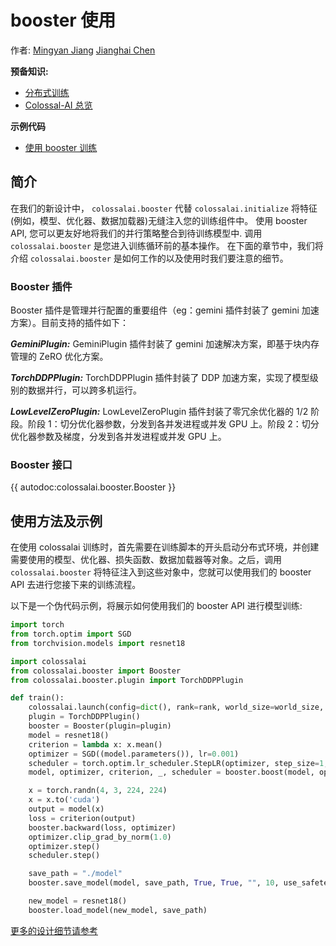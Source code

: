 # booster 使用

作者: [Mingyan Jiang](https://github.com/jiangmingyan) [Jianghai Chen](https://github.com/CjhHa1)

**预备知识:**

- [分布式训练](../concepts/distributed_training.md)
- [Colossal-AI 总览](../concepts/colossalai_overview.md)

**示例代码**

<!-- update this url-->

- [使用 booster 训练](https://github.com/hpcaitech/ColossalAI/blob/main/examples/tutorial/new_api/cifar_resnet/README.md)

## 简介

在我们的新设计中， `colossalai.booster` 代替 `colossalai.initialize` 将特征(例如，模型、优化器、数据加载器)无缝注入您的训练组件中。 使用 booster API, 您可以更友好地将我们的并行策略整合到待训练模型中. 调用 `colossalai.booster` 是您进入训练循环前的基本操作。
在下面的章节中，我们将介绍 `colossalai.booster` 是如何工作的以及使用时我们要注意的细节。

### Booster 插件

Booster 插件是管理并行配置的重要组件（eg：gemini 插件封装了 gemini 加速方案）。目前支持的插件如下：

**_GeminiPlugin:_** GeminiPlugin 插件封装了 gemini 加速解决方案，即基于块内存管理的 ZeRO 优化方案。

**_TorchDDPPlugin:_** TorchDDPPlugin 插件封装了 DDP 加速方案，实现了模型级别的数据并行，可以跨多机运行。

**_LowLevelZeroPlugin:_** LowLevelZeroPlugin 插件封装了零冗余优化器的 1/2 阶段。阶段 1：切分优化器参数，分发到各并发进程或并发 GPU 上。阶段 2：切分优化器参数及梯度，分发到各并发进程或并发 GPU 上。

### Booster 接口

<!--TODO: update autodoc -->

{{ autodoc:colossalai.booster.Booster }}

## 使用方法及示例

在使用 colossalai 训练时，首先需要在训练脚本的开头启动分布式环境，并创建需要使用的模型、优化器、损失函数、数据加载器等对象。之后，调用`colossalai.booster` 将特征注入到这些对象中，您就可以使用我们的 booster API 去进行您接下来的训练流程。

以下是一个伪代码示例，将展示如何使用我们的 booster API 进行模型训练:

```python
import torch
from torch.optim import SGD
from torchvision.models import resnet18

import colossalai
from colossalai.booster import Booster
from colossalai.booster.plugin import TorchDDPPlugin

def train():
    colossalai.launch(config=dict(), rank=rank, world_size=world_size, port=port, host='localhost')
    plugin = TorchDDPPlugin()
    booster = Booster(plugin=plugin)
    model = resnet18()
    criterion = lambda x: x.mean()
    optimizer = SGD((model.parameters()), lr=0.001)
    scheduler = torch.optim.lr_scheduler.StepLR(optimizer, step_size=1, gamma=0.1)
    model, optimizer, criterion, _, scheduler = booster.boost(model, optimizer, criterion, lr_scheduler=scheduler)

    x = torch.randn(4, 3, 224, 224)
    x = x.to('cuda')
    output = model(x)
    loss = criterion(output)
    booster.backward(loss, optimizer)
    optimizer.clip_grad_by_norm(1.0)
    optimizer.step()
    scheduler.step()

    save_path = "./model"
    booster.save_model(model, save_path, True, True, "", 10, use_safetensors=use_safetensors)

    new_model = resnet18()
    booster.load_model(new_model, save_path)
```

[更多的设计细节请参考](https://github.com/hpcaitech/ColossalAI/discussions/3046)

<!-- doc-test-command: torchrun --standalone --nproc_per_node=1 booster_api.py  -->
